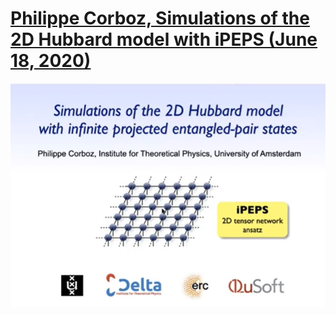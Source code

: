 # [Philippe Corboz, Simulations of the 2D Hubbard model with iPEPS (June 18, 2020)](https://www.youtube.com/watch?v=ZGR9-n3va7c)

![](https://github.com/yangyuan16/Literatures_reading/blob/main/strong_correlated_electrons/figs-A-Hubbard-5/fig1.png)
